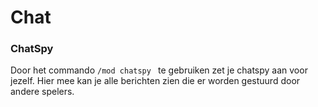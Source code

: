 # Chat

### ChatSpy
Door het commando `/mod chatspy ` te gebruiken zet je chatspy aan voor jezelf.
Hier mee kan je alle berichten zien die er worden gestuurd door andere spelers.

